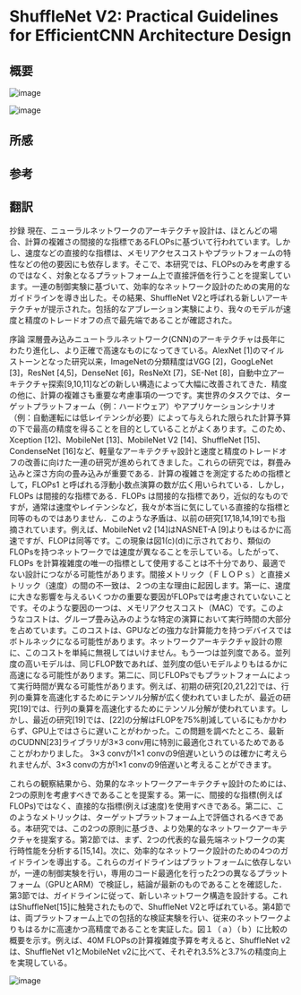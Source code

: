 # ShuffleNet V2: Practical Guidelines for EfficientCNN Architecture Design

## 概要

![image](https://user-images.githubusercontent.com/34574033/79056248-58311280-7c8f-11ea-94d9-9db145006b6f.png)

![image](https://user-images.githubusercontent.com/34574033/79056252-5d8e5d00-7c8f-11ea-975c-91fa9d13c064.png)

## 所感

## 参考

## 翻訳

抄録
現在、ニューラルネットワークのアーキテクチャ設計は、ほとんどの場合、計算の複雑さの間接的な指標であるFLOPsに基づいて行われています。しかし、速度などの直接的な指標は、メモリアクセスコストやプラットフォームの特性などの他の要因にも依存します。そこで、本研究では、FLOPsのみを考慮するのではなく、対象となるプラットフォーム上で直接評価を行うことを提案しています。一連の制御実験に基づいて、効率的なネットワーク設計のための実用的なガイドラインを導き出した。その結果、ShuffleNet V2と呼ばれる新しいアーキテクチャが提示された。包括的なアブレーション実験により、我々のモデルが速度と精度のトレードオフの点で最先端であることが確認された。

序論
深層畳み込みニュートラルネットワーク(CNN)のアーキテクチャは長年にわたり進化し、より正確で高速なものになってきている。AlexNet [1]のマイルストーンとなった研究以来，ImageNetの分類精度はVGG [2]，GoogLeNet [3]，ResNet [4,5]，DenseNet [6]，ResNeXt [7]，SE-Net [8]，自動中立アーキテクチャ探索[9,10,11]などの新しい構造によって大幅に改善されてきた．精度の他に、計算の複雑さも重要な考慮事項の一つです。実世界のタスクでは、ターゲットプラットフォーム（例：ハードウェア）やアプリケーションシナリオ（例：自動運転には低レイテンシが必要）によって与えられた限られた計算予算の下で最高の精度を得ることを目的としていることがよくあります。このため、Xception [12]、MobileNet [13]、MobileNet V2 [14]、ShuffleNet [15]、CondenseNet [16]など、軽量なアーキテクチャ設計と速度と精度のトレードオフの改善に向けた一連の研究が進められてきました。これらの研究では，群畳み込みと深さ方向の畳み込みが重要である．計算の複雑さを測定するための指標として，FLOPs1 と呼ばれる浮動小数点演算の数が広く用いられている．しかし，FLOPs は間接的な指標である．FLOPs は間接的な指標であり，近似的なものですが，通常は速度やレイテンシなど，我々が本当に気にしている直接的な指標と同等のものではありません．このような矛盾は、以前の研究[17,18,14,19]でも指摘されています。例えば、MobileNet v2 [14]はNASNET-A [9]よりもはるかに高速ですが、FLOPは同等です。この現象は図1(c)(d)に示されており、類似のFLOPsを持つネットワークでは速度が異なることを示している。したがって、FLOPs を計算複雑度の唯一の指標として使用することは不十分であり、最適でない設計につながる可能性があります。間接メトリック（ＦＬＯＰｓ）と直接メトリック（速度）の間の不一致は、２つの主な理由に起因します。第一に、速度に大きな影響を与えるいくつかの重要な要因がFLOPsでは考慮されていないことです。そのような要因の一つは、メモリアクセスコスト（MAC）です。このようなコストは、グループ畳み込みのような特定の演算において実行時間の大部分を占めています。このコストは、GPUなどの強力な計算能力を持つデバイスではボトルネックになる可能性があります。ネットワークアーキテクチャ設計の際に、このコストを単純に無視してはいけません。もう一つは並列度である。並列度の高いモデルは、同じFLOP数であれば、並列度の低いモデルよりもはるかに高速になる可能性があります。第二に、同じFLOPsでもプラットフォームによって実行時間が異なる可能性があります。例えば、初期の研究[20,21,22]では、行列の乗算を高速化するためにテンソル分解が広く使われていましたが、最近の研究[19]では、行列の乗算を高速化するためにテンソル分解が使われています。しかし、最近の研究[19]では、[22]の分解はFLOPを75%削減しているにもかかわらず、GPU上ではさらに遅いことがわかった。この問題を調べたところ、最新のCUDNN[23]ライブラリが3×3 conv用に特別に最適化されているためであることがわかりました。 3×3 convが1×1 convの9倍遅いというのは確かに考えられませんが、3×3 convの方が1×1 convの9倍遅いと考えることができます。

これらの観察結果から、効果的なネットワークアーキテクチャ設計のためには、2つの原則を考慮すべきであることを提案する。第一に、間接的な指標(例えばFLOPs)ではなく、直接的な指標(例えば速度)を使用すべきである。第二に、このようなメトリックは、ターゲットプラットフォーム上で評価されるべきである。本研究では、この2つの原則に基づき、より効果的なネットワークアーキテクチャを提案する。第2節では、まず、2つの代表的な最先端ネットワークの実行時性能を分析する[15,14]。次に、効率的なネットワーク設計のための4つのガイドラインを導出する。これらのガイドラインはプラットフォームに依存しないが，一連の制御実験を行い，専用のコード最適化を行った2つの異なるプラットフォーム（GPUとARM）で検証し，結論が最新のものであることを確認した．第3節では、ガイドラインに従って、新しいネットワーク構造を設計する。これはShuffleNet[15]に触発されたもので、ShuffleNet V2と呼ばれている。第4節では、両プラットフォーム上での包括的な検証実験を行い、従来のネットワークよりもはるかに高速かつ高精度であることを実証した。図１（ａ）（ｂ）に比較の概要を示す。例えば、40M FLOPsの計算複雑度予算を考えると、ShuffleNet v2は、ShuffleNet v1とMobileNet v2に比べて、それぞれ3.5%と3.7%の精度向上を実現している。

![image](https://user-images.githubusercontent.com/34574033/84583151-7d2d3780-ae30-11ea-954d-44503ed182f2.png)


